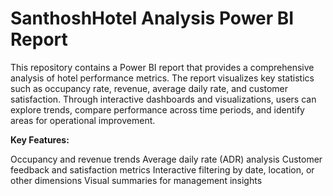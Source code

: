 # SanthoshHotel Analysis Power BI Report
This repository contains a Power BI report that provides a comprehensive analysis of hotel performance metrics. The report visualizes key statistics such as occupancy rate, revenue, average daily rate, and customer satisfaction. Through interactive dashboards and visualizations, users can explore trends, compare performance across time periods, and identify areas for operational improvement.

**Key Features:**

Occupancy and revenue trends
Average daily rate (ADR) analysis
Customer feedback and satisfaction metrics
Interactive filtering by date, location, or other dimensions
Visual summaries for management insights
